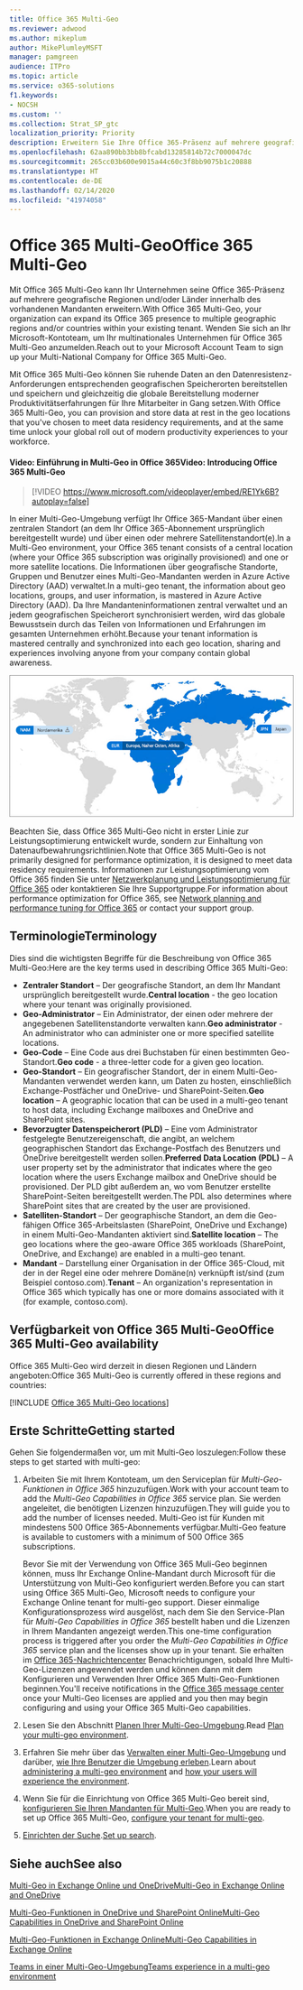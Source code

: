 ```yaml
---
title: Office 365 Multi-Geo
ms.reviewer: adwood
ms.author: mikeplum
author: MikePlumleyMSFT
manager: pamgreen
audience: ITPro
ms.topic: article
ms.service: o365-solutions
f1.keywords:
- NOCSH
ms.custom: ''
ms.collection: Strat_SP_gtc
localization_priority: Priority
description: Erweitern Sie Ihre Office 365-Präsenz auf mehrere geografische Regionen mit Office 365 Multi-Geo.
ms.openlocfilehash: 62aa890bb3bb8bfcabd13285814b72c7000047dc
ms.sourcegitcommit: 265cc03b600e9015a44c60c3f8bb9075b1c20888
ms.translationtype: HT
ms.contentlocale: de-DE
ms.lasthandoff: 02/14/2020
ms.locfileid: "41974058"
---
```

# <a name="office-365-multi-geo"></a><span data-ttu-id="425cf-103">Office 365 Multi-Geo</span><span class="sxs-lookup"><span data-stu-id="425cf-103">Office 365 Multi-Geo</span></span>

<span data-ttu-id="425cf-104">Mit Office 365 Multi-Geo kann Ihr Unternehmen seine Office 365-Präsenz auf mehrere geografische Regionen und/oder Länder innerhalb des vorhandenen Mandanten erweitern.</span><span class="sxs-lookup"><span data-stu-id="425cf-104">With Office 365 Multi-Geo, your organization can expand its Office 365 presence to multiple geographic regions and/or countries within your existing tenant.</span></span> <span data-ttu-id="425cf-105">Wenden Sie sich an Ihr Microsoft-Kontoteam, um Ihr multinationales Unternehmen für Office 365 Multi-Geo anzumelden.</span><span class="sxs-lookup"><span data-stu-id="425cf-105">Reach out to your Microsoft Account Team to sign up your Multi-National Company for Office 365 Multi-Geo.</span></span>
  
<span data-ttu-id="425cf-106">Mit Office 365 Multi-Geo können Sie ruhende Daten an den Datenresistenz-Anforderungen entsprechenden geografischen Speicherorten bereitstellen und speichern und gleichzeitig die globale Bereitstellung moderner Produktivitätserfahrungen für Ihre Mitarbeiter in Gang setzen.</span><span class="sxs-lookup"><span data-stu-id="425cf-106">With Office 365 Multi-Geo, you can provision and store data at rest in the geo locations that you've chosen to meet data residency requirements, and at the same time unlock your global roll out of modern productivity experiences to your workforce.</span></span>

#### <a name="video-introducing-office-365-multi-geo"></a><span data-ttu-id="425cf-107">Video: Einführung in Multi-Geo in Office 365</span><span class="sxs-lookup"><span data-stu-id="425cf-107">Video: Introducing Office 365 Multi-Geo</span></span>

> [!VIDEO https://www.microsoft.com/videoplayer/embed/RE1Yk6B?autoplay=false]

<span data-ttu-id="425cf-108">In einer Multi-Geo-Umgebung verfügt Ihr Office 365-Mandant über einen zentralen Standort (an dem Ihr Office 365-Abonnement ursprünglich bereitgestellt wurde) und über einen oder mehrere Satellitenstandort(e).</span><span class="sxs-lookup"><span data-stu-id="425cf-108">In a Multi-Geo environment, your Office 365 tenant consists of a central location (where your Office 365 subscription was originally provisioned) and one or more satellite locations.</span></span> <span data-ttu-id="425cf-109">Die Informationen über geografische Standorte, Gruppen und Benutzer eines Multi-Geo-Mandanten werden in Azure Active Directory (AAD) verwaltet.</span><span class="sxs-lookup"><span data-stu-id="425cf-109">In a multi-geo tenant, the information about geo locations, groups, and user information, is mastered in Azure Active Directory (AAD).</span></span> <span data-ttu-id="425cf-110">Da Ihre Mandanteninformationen zentral verwaltet und an jedem geografischen Speicherort synchronisiert werden, wird das globale Bewusstsein durch das Teilen von Informationen und Erfahrungen im gesamten Unternehmen erhöht.</span><span class="sxs-lookup"><span data-stu-id="425cf-110">Because your tenant information is mastered centrally and synchronized into each geo location, sharing and experiences involving anyone from your company contain global awareness.</span></span>

![Screenshot der Multi-Geo-Zuordnung aus der SharePoint-Admin Center](media/multi-geo-world-map.png)

<span data-ttu-id="425cf-112">Beachten Sie, dass Office 365 Multi-Geo nicht in erster Linie zur Leistungsoptimierung entwickelt wurde, sondern zur Einhaltung von Datenaufbewahrungsrichtlinien.</span><span class="sxs-lookup"><span data-stu-id="425cf-112">Note that Office 365 Multi-Geo is not primarily designed for performance optimization, it is designed to meet data residency requirements.</span></span> <span data-ttu-id="425cf-113">Informationen zur Leistungsoptimierung vom Office 365 finden Sie unter [Netzwerkplanung und Leistungsoptimierung für Office 365](https://support.office.com/article/e5f1228c-da3c-4654-bf16-d163daee8848) oder kontaktieren Sie Ihre Supportgruppe.</span><span class="sxs-lookup"><span data-stu-id="425cf-113">For information about performance optimization for Office 365, see [Network planning and performance tuning for Office 365](https://support.office.com/article/e5f1228c-da3c-4654-bf16-d163daee8848) or contact your support group.</span></span>

## <a name="terminology"></a><span data-ttu-id="425cf-114">Terminologie</span><span class="sxs-lookup"><span data-stu-id="425cf-114">Terminology</span></span>

<span data-ttu-id="425cf-115">Dies sind die wichtigsten Begriffe für die Beschreibung von Office 365 Multi-Geo:</span><span class="sxs-lookup"><span data-stu-id="425cf-115">Here are the key terms used in describing Office 365 Multi-Geo:</span></span>

- <span data-ttu-id="425cf-116">**Zentraler Standort** – Der geografische Standort, an dem Ihr Mandant ursprünglich bereitgestellt wurde.</span><span class="sxs-lookup"><span data-stu-id="425cf-116">**Central location** - the geo location where your tenant was originally provisioned.</span></span>
- <span data-ttu-id="425cf-117">**Geo-Administrator** – Ein Administrator, der einen oder mehrere der angegebenen Satellitenstandorte verwalten kann.</span><span class="sxs-lookup"><span data-stu-id="425cf-117">**Geo administrator** - An administrator who can administer one or more specified satellite locations.</span></span>
- <span data-ttu-id="425cf-118">**Geo-Code** – Eine Code aus drei Buchstaben für einen bestimmten Geo-Standort.</span><span class="sxs-lookup"><span data-stu-id="425cf-118">**Geo code** - a three-letter code for a given geo location.</span></span>
- <span data-ttu-id="425cf-119">**Geo-Standort** – Ein geografischer Standort, der in einem Multi-Geo-Mandanten verwendet werden kann, um Daten zu hosten, einschließlich Exchange-Postfächer und OneDrive- und SharePoint-Seiten.</span><span class="sxs-lookup"><span data-stu-id="425cf-119">**Geo location** – A geographic location that can be used in a multi-geo tenant to host data, including Exchange mailboxes and OneDrive and SharePoint sites.</span></span>
- <span data-ttu-id="425cf-120">**Bevorzugter Datenspeicherort (PLD)** – Eine vom Administrator festgelegte Benutzereigenschaft, die angibt, an welchem geographischen Standort das Exchange-Postfach des Benutzers und OneDrive bereitgestellt werden sollen.</span><span class="sxs-lookup"><span data-stu-id="425cf-120">**Preferred Data Location (PDL)** – A user property set by the administrator that indicates where the geo location where the users Exchange mailbox and OneDrive should be provisioned.</span></span> <span data-ttu-id="425cf-121">Der PLD gibt außerdem an, wo vom Benutzer erstellte SharePoint-Seiten bereitgestellt werden.</span><span class="sxs-lookup"><span data-stu-id="425cf-121">The PDL also determines where SharePoint sites that are created by the user are provisioned.</span></span>
- <span data-ttu-id="425cf-122">**Satelliten-Standort** – Der geographische Standort, an dem die Geo-fähigen Office 365-Arbeitslasten (SharePoint, OneDrive und Exchange) in einem Multi-Geo-Mandanten aktiviert sind.</span><span class="sxs-lookup"><span data-stu-id="425cf-122">**Satellite location** – The geo locations where the geo-aware Office 365 workloads (SharePoint, OneDrive, and Exchange) are enabled in a multi-geo tenant.</span></span>
- <span data-ttu-id="425cf-123">**Mandant** – Darstellung einer Organisation in der Office 365-Cloud, mit der in der Regel eine oder mehrere Domäne(n) verknüpft ist/sind (zum Beispiel contoso.com).</span><span class="sxs-lookup"><span data-stu-id="425cf-123">**Tenant** – An organization's representation in Office 365 which typically has one or more domains associated with it (for example, contoso.com).</span></span>

## <a name="office-365-multi-geo-availability"></a><span data-ttu-id="425cf-124">Verfügbarkeit von Office 365 Multi-Geo</span><span class="sxs-lookup"><span data-stu-id="425cf-124">Office 365 Multi-Geo availability</span></span>

<span data-ttu-id="425cf-125">Office 365 Multi-Geo wird derzeit in diesen Regionen und Ländern angeboten:</span><span class="sxs-lookup"><span data-stu-id="425cf-125">Office 365 Multi-Geo is currently offered in these regions and countries:</span></span>

[!INCLUDE [Office 365 Multi-Geo locations](includes/office-365-multi-geo-locations.md)]

## <a name="getting-started"></a><span data-ttu-id="425cf-126">Erste Schritte</span><span class="sxs-lookup"><span data-stu-id="425cf-126">Getting started</span></span>

<span data-ttu-id="425cf-127">Gehen Sie folgendermaßen vor, um mit Multi-Geo loszulegen:</span><span class="sxs-lookup"><span data-stu-id="425cf-127">Follow these steps to get started with multi-geo:</span></span>

1. <span data-ttu-id="425cf-128">Arbeiten Sie mit Ihrem Kontoteam, um den Serviceplan für _Multi-Geo-Funktionen in Office 365_ hinzuzufügen.</span><span class="sxs-lookup"><span data-stu-id="425cf-128">Work with your account team to add the _Multi-Geo Capabilities in Office 365_ service plan.</span></span> <span data-ttu-id="425cf-129">Sie werden angeleitet, die benötigten Lizenzen hinzuzufügen.</span><span class="sxs-lookup"><span data-stu-id="425cf-129">They will guide you to add the number of licenses needed.</span></span> <span data-ttu-id="425cf-130">Multi-Geo ist für Kunden mit mindestens 500 Office 365-Abonnements verfügbar.</span><span class="sxs-lookup"><span data-stu-id="425cf-130">Multi-Geo feature is available to customers with a minimum of 500 Office 365 subscriptions.</span></span>

   <span data-ttu-id="425cf-131">Bevor Sie mit der Verwendung von Office 365 Muli-Geo beginnen können, muss Ihr Exchange Online-Mandant durch Microsoft für die Unterstützung von Multi-Geo konfiguriert werden.</span><span class="sxs-lookup"><span data-stu-id="425cf-131">Before you can start using Office 365 Multi-Geo, Microsoft needs to configure your Exchange Online tenant for multi-geo support.</span></span> <span data-ttu-id="425cf-132">Dieser einmalige Konfigurationsprozess wird ausgelöst, nach dem Sie den Service-Plan für *Multi-Geo Capabilities in Office 365* bestellt haben und die Lizenzen in Ihrem Mandanten angezeigt werden.</span><span class="sxs-lookup"><span data-stu-id="425cf-132">This one-time configuration process is triggered after you order the *Multi-Geo Capabilities in Office 365* service plan and the licenses show up in your tenant.</span></span> <span data-ttu-id="425cf-133">Sie erhalten im [Office 365-Nachrichtencenter](https://support.office.com/article/38FB3333-BFCC-4340-A37B-DEDA509C2093) Benachrichtigungen, sobald Ihre Multi-Geo-Lizenzen angewendet werden und können dann mit dem Konfigurieren und Verwenden Ihrer Office 365 Multi-Geo-Funktionen beginnen.</span><span class="sxs-lookup"><span data-stu-id="425cf-133">You'll receive notifications in the [Office 365 message center](https://support.office.com/article/38FB3333-BFCC-4340-A37B-DEDA509C2093) once your Multi-Geo licenses are applied and you then may begin configuring and using your Office 365 Multi-Geo capabilities.</span></span>

2. <span data-ttu-id="425cf-134">Lesen Sie den Abschnitt [Planen Ihrer Multi-Geo-Umgebung](plan-for-multi-geo.md).</span><span class="sxs-lookup"><span data-stu-id="425cf-134">Read [Plan your multi-geo environment](plan-for-multi-geo.md).</span></span>

3. <span data-ttu-id="425cf-135">Erfahren Sie mehr über das [Verwalten einer Multi-Geo-Umgebung](administering-a-multi-geo-environment.md) und darüber, [wie Ihre Benutzer die Umgebung erleben](multi-geo-user-experience.md).</span><span class="sxs-lookup"><span data-stu-id="425cf-135">Learn about [administering a multi-geo environment](administering-a-multi-geo-environment.md) and [how your users will experience the environment](multi-geo-user-experience.md).</span></span>

4. <span data-ttu-id="425cf-136">Wenn Sie für die Einrichtung von Office 365 Multi-Geo bereit sind, [konfigurieren Sie Ihren Mandanten für Multi-Geo](multi-geo-tenant-configuration.md).</span><span class="sxs-lookup"><span data-stu-id="425cf-136">When you are ready to set up Office 365 Multi-Geo, [configure your tenant for multi-geo](multi-geo-tenant-configuration.md).</span></span>

5. <span data-ttu-id="425cf-137">[Einrichten der Suche](configure-search-for-multi-geo.md).</span><span class="sxs-lookup"><span data-stu-id="425cf-137">[Set up search](configure-search-for-multi-geo.md).</span></span>

## <a name="see-also"></a><span data-ttu-id="425cf-138">Siehe auch</span><span class="sxs-lookup"><span data-stu-id="425cf-138">See also</span></span>

[<span data-ttu-id="425cf-139">Multi-Geo in Exchange Online und OneDrive</span><span class="sxs-lookup"><span data-stu-id="425cf-139">Multi-Geo in Exchange Online and OneDrive</span></span>](https://Aka.ms/GoMultiGeo)

[<span data-ttu-id="425cf-140">Multi-Geo-Funktionen in OneDrive und SharePoint Online</span><span class="sxs-lookup"><span data-stu-id="425cf-140">Multi-Geo Capabilities in OneDrive and SharePoint Online</span></span>](https://docs.microsoft.com/office365/enterprise/multi-geo-capabilities-in-onedrive-and-sharepoint-online-in-office-365)

[<span data-ttu-id="425cf-141">Multi-Geo-Funktionen in Exchange Online</span><span class="sxs-lookup"><span data-stu-id="425cf-141">Multi-Geo Capabilities in Exchange Online</span></span>](https://docs.microsoft.com/office365/enterprise/multi-geo-capabilities-in-exchange-online)

[<span data-ttu-id="425cf-142">Teams in einer Multi-Geo-Umgebung</span><span class="sxs-lookup"><span data-stu-id="425cf-142">Teams experience in a multi-geo environment</span></span>](https://docs.microsoft.com/microsoftteams/teams-experience-o365odb-spo-multi-geo)
